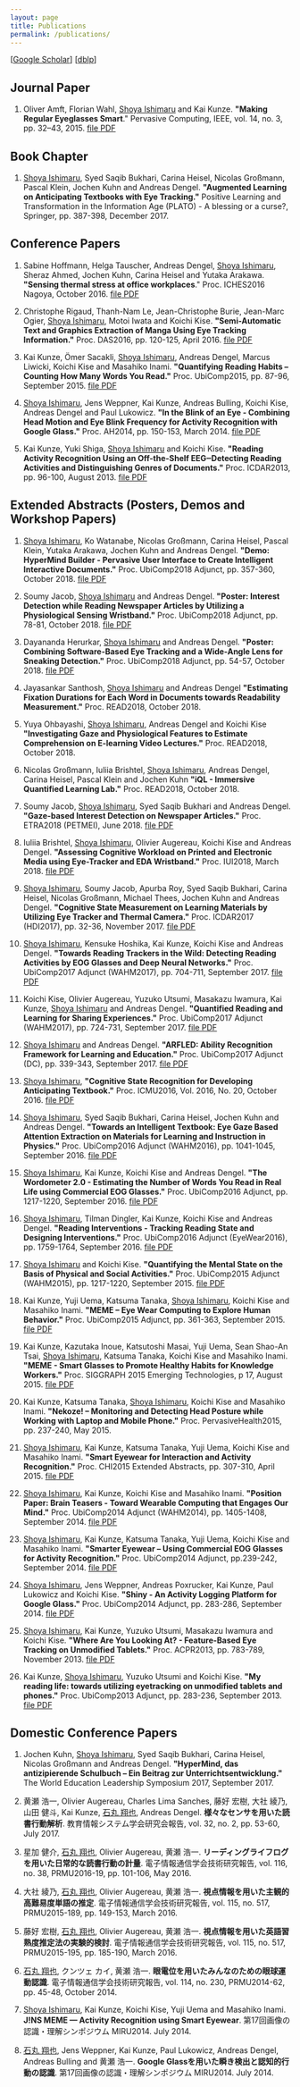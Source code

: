 ```yaml
---
layout: page
title: Publications
permalink: /publications/
---
```


\[[Google Scholar](https://scholar.google.com/citations?user=052bgSAAAAAJ)\]
\[[dblp](http://dblp.uni-trier.de/pers/hd/i/Ishimaru:Shoya)\]

## Journal Paper

1. Oliver Amft, Florian Wahl, <u>Shoya Ishimaru</u> and Kai Kunze. <span style="font-weight: 700;" id="amft2015regular">"Making Regular Eyeglasses Smart</span>." Pervasive Computing, IEEE, vol. 14, no. 3, pp. 32–43, 2015. <a href="https://www.dropbox.com/s/ld08aby62vqylrs/IEEEPervasiveComputing2015Amft.pdf?raw=1"><span class="lsf">file</span> PDF</a>

## Book Chapter

1. <u>Shoya Ishimaru</u>, Syed Saqib Bukhari, Carina Heisel, Nicolas Großmann, Pascal Klein, Jochen Kuhn and Andreas Dengel. <span style="font-weight: 700;" id="ishimaru2017augmented">"Augmented Learning on Anticipating Textbooks with Eye Tracking."</span> Positive Learning and Transformation in the Information Age (PLATO) - A blessing or a curse?, Springer, pp. 387-398, December 2017.

## Conference Papers

1. Sabine Hoffmann, Helga Tauscher, Andreas Dengel, <u>Shoya Ishimaru</u>, Sheraz Ahmed, Jochen Kuhn, Carina Heisel and Yutaka Arakawa. <span style="font-weight: 700;" id="sabine2016sensing">"Sensing thermal stress at office workplaces</span>." Proc. ICHES2016 Nagoya, October 2016. <a href="https://www.dropbox.com/s/qvamgqvqu51p1ef/ICHESNagoya2016Hoffmann.pdf?raw=1"><span class="lsf">file</span> PDF</a>

1. Christophe Rigaud, Thanh-Nam Le, Jean-Christophe Burie, Jean-Marc Ogier, <u>Shoya Ishimaru</u>, Motoi Iwata and Koichi Kise. <span style="font-weight: 700;" id="rigaud2016manga">"Semi-Automatic Text and Graphics Extraction of Manga Using Eye Tracking Information."</span> Proc. DAS2016, pp. 120-125, April 2016. <a href="https://www.dropbox.com/s/k5202jgwuoz38xo/DAS2016Rigaud.pdf?raw=1"><span class="lsf">file</span> PDF</a>

1. Kai Kunze, Ömer Sacakli, <u>Shoya Ishimaru</u>, Andreas Dengel, Marcus Liwicki, Koichi Kise and Masahiko Inami. <span style="font-weight: 700;" id="kunze2015habits">"Quantifying Reading Habits – Counting How Many Words You Read."</span> Proc. UbiComp2015, pp. 87-96, September 2015. <a href="https://www.dropbox.com/s/4jvq6xm3pi4osqz/UbiComp2015Kunze.pdf?raw=1"><span class="lsf">file</span> PDF</a>

1. <u>Shoya Ishimaru</u>, Jens Weppner, Kai Kunze, Andreas Bulling, Koichi Kise, Andreas Dengel and Paul Lukowicz. <span style="font-weight: 700;" id="ishimaru2014blink">"In the Blink of an Eye - Combining Head Motion and Eye Blink Frequency for Activity Recognition with Google Glass."</span> Proc. AH2014, pp. 150-153, March 2014. <a href="https://www.dropbox.com/s/1jffafhf6vod0om/AH2014Ishimaru.pdf?raw=1"><span class="lsf">file</span> PDF</a>

1. Kai Kunze, Yuki Shiga, <u>Shoya Ishimaru</u> and Koichi Kise. <span style="font-weight: 700;" id="kunze2013eeg">"Reading Activity Recognition Using an Off-the-Shelf EEG‒Detecting Reading Activities and Distinguishing Genres of Documents."</span> Proc. ICDAR2013, pp. 96-100, August 2013. <a href="https://www.dropbox.com/s/rukvtfl21d7fjws/ICDAR2013Kunze.pdf?raw=1"><span class="lsf">file</span> PDF</a>

## Extended Abstracts (Posters, Demos and Workshop Papers)

1. <u>Shoya Ishimaru</u>, Ko Watanabe, Nicolas Großmann, Carina Heisel, Pascal Klein, Yutaka Arakawa, Jochen Kuhn and Andreas Dengel. <span style="font-weight: 700;" id="ishimaru2018pervasive">"Demo: HyperMind Builder - Pervasive User Interface to Create Intelligent Interactive Documents."</span> Proc. UbiComp2018 Adjunct, pp. 357-360, October 2018. <a href="https://www.dropbox.com/s/hqaxvga4rkcs7tr/Ubicomp2018Ishimaru.pdf?raw=1"><span class="lsf">file</span> PDF</a>

1. Soumy Jacob, <u>Shoya Ishimaru</u> and Andreas Dengel. <span style="font-weight: 700;" id="jacob2018interest">"Poster: Interest Detection while Reading Newspaper Articles by Utilizing a Physiological Sensing Wristband."</span> Proc. UbiComp2018 Adjunct, pp. 78-81, October 2018. <a href="https://www.dropbox.com/s/vpc0o1qtf7f9v8l/Ubicomp2018Jacob.pdf?raw=1"><span class="lsf">file</span> PDF</a>

1. Dayananda Herurkar, <u>Shoya Ishimaru</u> and Andreas Dengel. <span style="font-weight: 700;" id="herurkar2018combining">"Poster: Combining Software-Based Eye Tracking and a Wide-Angle Lens for Sneaking Detection."</span> Proc. UbiComp2018 Adjunct, pp. 54-57, October 2018. <a href="https://www.dropbox.com/s/tdqgzvfok4z83bc/UbiComp2018Herurkar.pdf?raw=1"><span class="lsf">file</span> PDF</a>

1. Jayasankar Santhosh, <u>Shoya Ishimaru</u> and Andreas Dengel <span style="font-weight: 700;" id="santhosh2018estimating">"Estimating Fixation Durations for Each Word in Documents towards Readability Measurement."</span> Proc. READ2018, October 2018.

1. Yuya Ohbayashi, <u>Shoya Ishimaru</u>, Andreas Dengel and Koichi Kise <span style="font-weight: 700;" id="ohbayashi2018investigating">"Investigating Gaze and Physiological Features to Estimate Comprehension on E-learning Video Lectures."</span> Proc. READ2018, October 2018.

1. Nicolas Großmann, Iuliia Brishtel, <u>Shoya Ishimaru</u>, Andreas Dengel, Carina Heisel, Pascal Klein and Jochen Kuhn <span style="font-weight: 700;" id="Grossmann2018immersive">"iQL - Immersive Quantified Learning Lab."</span> Proc. READ2018, October 2018.

1. Soumy Jacob, <u>Shoya Ishimaru</u>, Syed Saqib Bukhari and Andreas Dengel. <span style="font-weight: 700;" id="jacobl2018gaze"> "Gaze-based Interest Detection on Newspaper Articles."</span> Proc. ETRA2018 (PETMEI), June 2018. <a href="https://www.dropbox.com/s/uywfq6gft0bt2s6/PETMEI2018Jacob.pdf?raw=1"><span class="lsf">file</span> PDF</a>

1. Iuliia Brishtel, <u>Shoya Ishimaru</u>, Olivier Augereau, Koichi Kise and Andreas Dengel. <span style="font-weight: 700;" id="brishtel2018assessing"> "Assessing Cognitive Workload on Printed and Electronic Media using Eye-Tracker and EDA Wristband."</span> Proc. IUI2018, March 2018. <a href="https://www.dropbox.com/s/r807qwnvkz6v0lj/IUI2018Iuliia.pdf?raw=1"><span class="lsf">file</span> PDF</a>

1. <u>Shoya Ishimaru</u>, Soumy Jacob, Apurba Roy, Syed Saqib Bukhari, Carina Heisel, Nicolas Großmann, Michael Thees, Jochen Kuhn and Andreas Dengel. <span style="font-weight: 700;" id="ishimaru2017cognitive">"Cognitive State Measurement on Learning Materials by Utilizing Eye Tracker and Thermal Camera."</span> Proc. ICDAR2017 (HDI2017), pp. 32-36, November 2017. <a href="https://www.dropbox.com/s/5hzmu9lgxswk661/HDI2017Ishimaru.pdf?raw=1"><span class="lsf">file</span> PDF</a>

1. <u>Shoya Ishimaru</u>, Kensuke Hoshika, Kai Kunze, Koichi Kise and Andreas Dengel. <span style="font-weight: 700;" id="ishimaru2017inthewild">"Towards Reading Trackers in the Wild: Detecting Reading Activities by EOG Glasses and Deep Neural Networks."</span> Proc. UbiComp2017 Adjunct (WAHM2017), pp. 704-711, September 2017. <a href="https://www.dropbox.com/s/hrg3790iunb75hm/WAHM2017Ishimaru.pdf?raw=1"><span class="lsf">file</span> PDF</a>

1. Koichi Kise, Olivier Augereau, Yuzuko Utsumi, Masakazu Iwamura, Kai Kunze, <u>Shoya Ishimaru</u> and Andreas Dengel. <span style="font-weight: 700;" id="kise2017quantified">"Quantified Reading and Learning for Sharing Experiences."</span> Proc. UbiComp2017 Adjunct (WAHM2017), pp. 724-731, September 2017. <a href="https://www.dropbox.com/s/76pajkk7wkpa9bn/WAHM2017Kise.pdf?raw=1"><span class="lsf">file</span> PDF</a>

1. <u>Shoya Ishimaru</u> and Andreas Dengel. <span style="font-weight: 700;" id="ishimaru2017arfled">"ARFLED: Ability Recognition Framework for Learning and Education."</span> Proc. UbiComp2017 Adjunct (DC), pp. 339-343, September 2017. <a href="https://www.dropbox.com/s/jl0rfu80cte39d7/UbiComp2017Ishimaru.pdf?raw=1"><span class="lsf">file</span> PDF</a>

1. <u>Shoya Ishimaru</u>, <span style="font-weight: 700;" id="ishimaru2016cognitive">"Cognitive State Recognition for Developing Anticipating Textbook."</span> Proc. ICMU2016, Vol. 2016, No. 20, October 2016. <a href="https://www.dropbox.com/s/7tjk3oc7zbfphxw/ICMU2016Ishimaru.pdf?raw=1"><span class="lsf">file</span> PDF</a>

1. <u>Shoya Ishimaru</u>, Syed Saqib Bukhari, Carina Heisel, Jochen Kuhn and Andreas Dengel. <span style="font-weight: 700;" id="ishimaru2016textbook">"Towards an Intelligent Textbook: Eye Gaze Based Attention Extraction on Materials for Learning and Instruction in Physics."</span> Proc. UbiComp2016 Adjunct (WAHM2016), pp. 1041-1045, September 2016. <a href="https://www.dropbox.com/s/nqutm3l6iqmnetp/WAHM2016Ishimaru.pdf?raw=1"><span class="lsf">file</span> PDF</a>

1. <u>Shoya Ishimaru</u>, Kai Kunze, Koichi Kise and Andreas Dengel. <span style="font-weight: 700;" id="ishimaru2016wordometer2">"The Wordometer 2.0 - Estimating the Number of Words You Read in Real Life using Commercial EOG Glasses."</span> Proc. UbiComp2016 Adjunct, pp. 1217-1220, September 2016. <a href="https://www.dropbox.com/s/bt5u2z1u7tsk7e3/UbiComp2016Ishimaru.pdf?raw=1"><span class="lsf">file</span> PDF</a>

1. <u>Shoya Ishimaru</u>, Tilman Dingler, Kai Kunze, Koichi Kise and Andreas Dengel. <span style="font-weight: 700;" id="ishimaru2016interventions">"Reading Interventions - Tracking Reading State and Designing Interventions."</span> Proc. UbiComp2016 Adjunct (EyeWear2016), pp. 1759-1764, September 2016. <a href="https://www.dropbox.com/s/heu20bvu6y3c351/Eyewear2016Ishimaru.pdf?raw=1"><span class="lsf">file</span> PDF</a>

1. <u>Shoya Ishimaru</u> and Koichi Kise. <span style="font-weight: 700;" id="ishimaru2015mental">"Quantifying the Mental State on the Basis of Physical and Social Activities."</span> Proc. UbiComp2015 Adjunct (WAHM2015), pp. 1217-1220, September 2015. <a href="https://www.dropbox.com/s/1agd8qq1asm06fb/WAHM2015Ishimaru.pdf?raw=1"><span class="lsf">file</span> PDF</a>

1. Kai Kunze, Yuji Uema, Katsuma Tanaka, <u>Shoya Ishimaru</u>, Koichi Kise and Masahiko Inami. <span style="font-weight: 700;" id="kunze2015eyewear">"MEME – Eye Wear Computing to Explore Human Behavior."</span> Proc. UbiComp2015 Adjunct, pp. 361-363, September 2015. <a href="https://www.dropbox.com/s/8lnht9hxp0aqfoq/UbiComp2015KunzeDemo.pdf?raw=1"><span class="lsf">file</span> PDF</a>

1. Kai Kunze, Kazutaka Inoue, Katsutoshi Masai, Yuji Uema, Sean Shao-An Tsai, <u>Shoya Ishimaru</u>, Katsuma Tanaka, Koichi Kise and Masahiko Inami. <span style="font-weight: 700;" id="kunze2015smart">"MEME - Smart Glasses to Promote Healthy Habits for Knowledge Workers."</span> Proc. SIGGRAPH 2015 Emerging Technologies, p 17, August 2015. <a href="https://www.dropbox.com/s/0m0wrr6gnnk2puj/SIGGRAPH2015Kunze.pdf?raw=1"><span class="lsf">file</span> PDF</a>

1. Kai Kunze, Katsuma Tanaka, <u>Shoya Ishimaru</u>, Koichi Kise and Masahiko Inami. <span style="font-weight: 700;" id="kunze2015nekoze">"Nekoze! – Monitoring and Detecting Head Posture while Working with Laptop and Mobile Phone."</span> Proc. PervasiveHealth2015, pp. 237-240, May 2015.

1. <u>Shoya Ishimaru</u>, Kai Kunze, Katsuma Tanaka,  Yuji Uema, Koichi Kise and Masahiko Inami. <span style="font-weight: 700;" id="ishimaru2015smart">"Smart Eyewear for Interaction and Activity Recognition."</span> Proc. CHI2015 Extended Abstracts, pp. 307-310, April 2015. <a href="https://www.dropbox.com/s/qkwm7ypoesdqajq/CHI2015Ishimaru.pdf?raw=1"><span class="lsf">file</span> PDF</a>

1. <u>Shoya Ishimaru</u>, Kai Kunze, Koichi Kise and Masahiko Inami. <span style="font-weight: 700;" id="ishimaru2014brain">"Position Paper: Brain Teasers - Toward Wearable Computing that Engages Our Mind."</span> Proc. UbiComp2014 Adjunct (WAHM2014), pp. 1405-1408, September 2014. <a href="https://www.dropbox.com/s/x6ee4lzpoeq6jvk/WAHM2014Ishimaru.pdf?raw=1"><span class="lsf">file</span> PDF</a>

1. <u>Shoya Ishimaru</u>, Kai Kunze, Katsuma Tanaka, Yuji Uema, Koichi Kise and Masahiko Inami. <span style="font-weight: 700;" id="ishimaru2014smarter">"Smarter Eyewear – Using Commercial EOG Glasses for Activity Recognition."</span> Proc. UbiComp2014 Adjunct, pp.239-242, September 2014. <a href="https://www.dropbox.com/s/lqwokv450fj8rc9/UbiComp2014Ishimaru.pdf?raw=1"><span class="lsf">file</span> PDF</a>

1. <u>Shoya Ishimaru</u>, Jens Weppner, Andreas Poxrucker, Kai Kunze, Paul Lukowicz and Koichi Kise. <span style="font-weight: 700;" id="weppner2014logging">"Shiny - An Activity Logging Platform for Google Glass."</span> Proc. UbiComp2014 Adjunct, pp. 283-286, September 2014. <a href="https://www.dropbox.com/s/voe3wvndmvcvxhf/UbiComp2014Weppner.pdf?raw=1"><span class="lsf">file</span> PDF</a>

1. <u>Shoya Ishimaru</u>, Kai Kunze, Yuzuko Utsumi, Masakazu Iwamura and Koichi Kise. <span style="font-weight: 700;" id="ishimaru2013eyetracking">"Where Are You Looking At? - Feature-Based Eye Tracking on Unmodified Tablets."</span> Proc. ACPR2013, pp. 783-789, November 2013. <a href="https://www.dropbox.com/s/7l8p3watjkpeh7p/ACPR2013Ishimaru.pdf?dl=0"><span class="lsf">file</span> PDF</a>

1. Kai Kunze, <u>Shoya Ishimaru</u>, Yuzuko Utsumi and Koichi Kise. <span style="font-weight: 700;" id="kunze2013reading">"My reading life: towards utilizing eyetracking on unmodified tablets and phones."</span> Proc. UbiComp2013 Adjunct, pp. 283-236, September 2013. <a href="https://www.dropbox.com/s/6n1batu7nkg7c09/UbiComp2013Kunze.pdf?raw=1"><span class="lsf">file</span> PDF</a>

## Domestic Conference Papers

1. Jochen Kuhn, <u>Shoya Ishimaru</u>, Syed Saqib Bukhari, Carina Heisel, Nicolas Großmann and Andreas Dengel. <span style="font-weight: 700;" id="kuhn2017hypermind">"HyperMind, das antizipierende Schulbuch – Ein Beitrag zur Unterrichtsentwicklung."</span> The World Education Leadership Symposium 2017, September 2017.

1. 黄瀬 浩一, Olivier Augereau, Charles Lima Sanches, 藤好 宏樹, 大社 綾乃, 山田 健斗, Kai Kunze, <u>石丸 翔也</u>, Andreas Dengel. <span style="font-weight: 700;" id="kise2017various">様々なセンサを用いた読書行動解析</span>. 教育情報システム学会研究会報告, vol. 32, no. 2, pp. 53-60, July 2017.

1. 星加 健介, <u>石丸 翔也</u>, Olivier Augereau, 黄瀬 浩一. <span style="font-weight: 700;" id="hoshika2016jreading">リーディングライフログを用いた日常的な読書行動の計量</span>. 電子情報通信学会技術研究報告, vol. 116, no. 38, PRMU2016-19, pp. 101-106, May 2016.

1. 大社 綾乃, <u>石丸 翔也</u>, Olivier Augereau, 黄瀬 浩一. <span style="font-weight: 700;" id="okoso2016jdifficult">視点情報を用いた主観的高難易度単語の推定</span>. 電子情報通信学会技術研究報告, vol. 115, no. 517, PRMU2015-189, pp. 149-153, March 2016.

1. 藤好 宏樹, <u>石丸 翔也</u>, Olivier Augereau, 黄瀬 浩一. <span style="font-weight: 700;" id="fujiyoshi2016jskill">視点情報を用いた英語習熟度推定法の実験的検討</span>. 電子情報通信学会技術研究報告, vol. 115, no. 517, PRMU2015-195, pp. 185-190, March 2016.

1. <u>石丸 翔也</u>, クンツェ カイ, 黄瀬 浩一. <span style="font-weight: 700;" id="ishimaru2014jmeme">眼電位を用いたみんなのための眼球運動認識</span>. 電子情報通信学会技術研究報告, vol. 114, no. 230, PRMU2014-62, pp. 45-48, October 2014.

1. <u>Shoya Ishimaru</u>, Kai Kunze, Koichi Kise, Yuji Uema and Masahiko Inami. <span style="font-weight: 700;" id="ishimaru2014meme">J!NS MEME — Activity Recognition using Smart Eyewear</span>. 第17回画像の認識・理解シンポジウム MIRU2014. July 2014.

1. <u>石丸 翔也</u>, Jens Weppner, Kai Kunze, Paul Lukowicz, Andreas Dengel, Andreas Bulling and 黄瀬 浩一. <span style="font-weight: 700;" id="ishimaru2014jglass">Google Glassを用いた瞬き検出と認知的行動の認識</span>. 第17回画像の認識・理解シンポジウム MIRU2014. July 2014.
